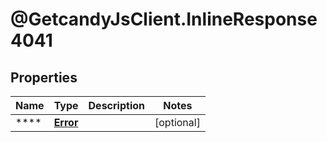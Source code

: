 # @GetcandyJsClient.InlineResponse4041

## Properties

Name | Type | Description | Notes
------------ | ------------- | ------------- | -------------
**** | [**Error**](Error.md) |  | [optional] 


